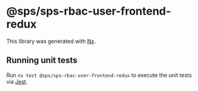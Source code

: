 # @sps/sps-rbac-user-frontend-redux

This library was generated with [Nx](https://nx.dev).

## Running unit tests

Run `nx test @sps/sps-rbac-user-frontend-redux` to execute the unit tests via [Jest](https://jestjs.io).
